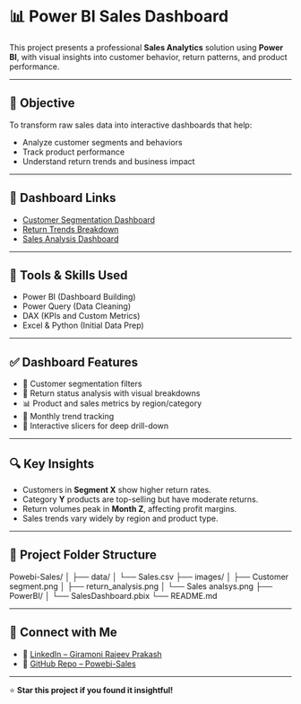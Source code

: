 





















# 📊 Power BI Sales Dashboard

This project presents a professional **Sales Analytics** solution using **Power BI**, with visual insights into customer behavior, return patterns, and product performance.

---

## 🎯 Objective

To transform raw sales data into interactive dashboards that help:
- Analyze customer segments and behaviors
- Track product performance
- Understand return trends and business impact

---


## 🔗 Dashboard Links

- [Customer Segmentation Dashboard](https://github.com/Grajeevgithub/Powebi-Sales/blob/main/images/Customer%20segment.png)
- [Return Trends Breakdown](https://github.com/Grajeevgithub/Powebi-Sales/blob/main/images/return_analysis.png)
- [Sales Analysis Dashboard](https://github.com/Grajeevgithub/Powebi-Sales/blob/main/images/Sales%20analsys.png)

---

## 🧰 Tools & Skills Used

- Power BI (Dashboard Building)
- Power Query (Data Cleaning)
- DAX (KPIs and Custom Metrics)
- Excel & Python (Initial Data Prep)

---

## ✅ Dashboard Features

- 🎯 Customer segmentation filters
- 🔁 Return status analysis with visual breakdowns
- 📊 Product and sales metrics by region/category
- 📅 Monthly trend tracking
- 📎 Interactive slicers for deep drill-down

---

## 🔍 Key Insights

- Customers in **Segment X** show higher return rates.
- Category **Y** products are top-selling but have moderate returns.
- Return volumes peak in **Month Z**, affecting profit margins.
- Sales trends vary widely by region and product type.

---

## 📂 Project Folder Structure

Powebi-Sales/
│
├── data/
│ └── Sales.csv
├── images/
│ ├── Customer segment.png
│ ├── return_analysis.png
│ └── Sales analsys.png
├── PowerBI/
│ └── SalesDashboard.pbix
└── README.md



---

## 🔗 Connect with Me

- 💼 [LinkedIn – Giramoni Rajeev Prakash](https://www.linkedin.com/in/giramoni-rajeev-prakash-29072ba6/)
- 📁 [GitHub Repo – Powebi-Sales](https://github.com/Grajeevgithub/Powebi-Sales)

---

⭐ **Star this project if you found it insightful!**
